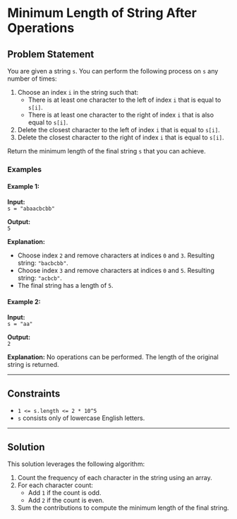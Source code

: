 # Minimum Length of String After Operations

## Problem Statement

You are given a string `s`. You can perform the following process on `s` any number of times:

1. Choose an index `i` in the string such that:
   - There is at least one character to the left of index `i` that is equal to `s[i]`.
   - There is at least one character to the right of index `i` that is also equal to `s[i]`.
2. Delete the closest character to the left of index `i` that is equal to `s[i]`.
3. Delete the closest character to the right of index `i` that is equal to `s[i]`.

Return the minimum length of the final string `s` that you can achieve.

### Examples

#### Example 1:
**Input:**  
`s = "abaacbcbb"`

**Output:**  
`5`

**Explanation:**
- Choose index `2` and remove characters at indices `0` and `3`. Resulting string: `"bacbcbb"`.
- Choose index `3` and remove characters at indices `0` and `5`. Resulting string: `"acbcb"`.
- The final string has a length of `5`.

#### Example 2:
**Input:**  
`s = "aa"`

**Output:**  
`2`

**Explanation:**
No operations can be performed. The length of the original string is returned.

---

## Constraints

- `1 <= s.length <= 2 * 10^5`
- `s` consists only of lowercase English letters.

---

## Solution

This solution leverages the following algorithm:

1. Count the frequency of each character in the string using an array.
2. For each character count:
   - Add `1` if the count is odd.
   - Add `2` if the count is even.
3. Sum the contributions to compute the minimum length of the final string.
